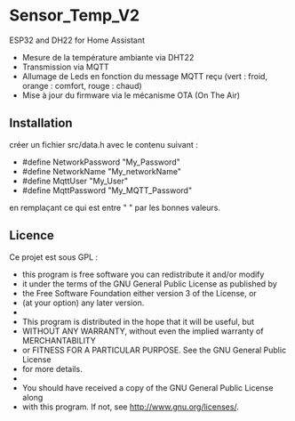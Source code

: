 # Sensor_Temp_V2
ESP32 and DH22 for Home Assistant

- Mesure de la température ambiante via DHT22
- Transmission via MQTT
- Allumage de Leds en fonction du message MQTT reçu (vert : froid, orange : comfort, rouge : chaud)
- Mise à jour du firmware via le mécanisme OTA (On The Air)



## Installation
créer un fichier src/data.h avec le contenu suivant :

 - #define NetworkPassword "My_Password"
 - #define NetworkName "My_networkName"
 - #define MqttUser "My_User"
 - #define MqttPassword "My_MQTT_Password"

en remplaçant ce qui est entre " " par les bonnes valeurs.

## Licence
Ce projet est sous GPL :

  * this program is free software you can redistribute it and/or modify
  * it under the terms of the GNU General Public License as published by
  * the Free Software Foundation either version 3 of the License, or
  * (at your option) any later version.
  *
  * This program is distributed in the hope that it will be useful, but
  * WITHOUT ANY WARRANTY, without even the implied warranty of MERCHANTABILITY
  * or FITNESS FOR A PARTICULAR PURPOSE. See the GNU General Public License
  * for more details.
  *
  * You should have received a copy of the GNU General Public License along
  * with this program. If not, see <http://www.gnu.org/licenses/>.
  
